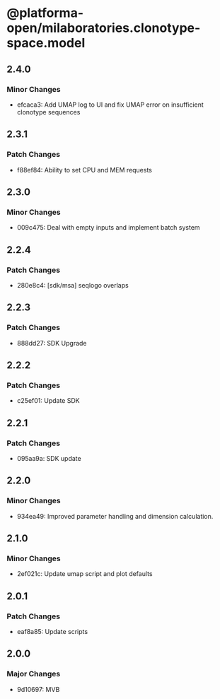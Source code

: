 # @platforma-open/milaboratories.clonotype-space.model

## 2.4.0

### Minor Changes

- efcaca3: Add UMAP log to UI and fix UMAP error on insufficient clonotype sequences

## 2.3.1

### Patch Changes

- f88ef84: Ability to set CPU and MEM requests

## 2.3.0

### Minor Changes

- 009c475: Deal with empty inputs and implement batch system

## 2.2.4

### Patch Changes

- 280e8c4: [sdk/msa] seqlogo overlaps

## 2.2.3

### Patch Changes

- 888dd27: SDK Upgrade

## 2.2.2

### Patch Changes

- c25ef01: Update SDK

## 2.2.1

### Patch Changes

- 095aa9a: SDK update

## 2.2.0

### Minor Changes

- 934ea49: Improved parameter handling and dimension calculation.

## 2.1.0

### Minor Changes

- 2ef021c: Update umap script and plot defaults

## 2.0.1

### Patch Changes

- eaf8a85: Update scripts

## 2.0.0

### Major Changes

- 9d10697: MVB
